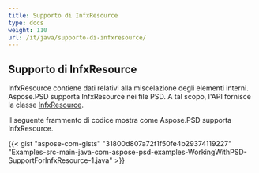 ```yaml
---
title: Supporto di InfxResource
type: docs
weight: 110
url: /it/java/supporto-di-infxresource/
---
```


## **Supporto di InfxResource**
InfxResource contiene dati relativi alla miscelazione degli elementi interni. Aspose.PSD supporta InfxResource nei file PSD. A tal scopo, l'API fornisce la classe [InfxResource](https://reference.aspose.com/java/psd/com.aspose.psd.fileformats.psd.layers.layerresources/InfxResource).

Il seguente frammento di codice mostra come Aspose.PSD supporta InfxResource.

{{< gist "aspose-com-gists" "31800d807a72f1f50fe4b29374119227" "Examples-src-main-java-com-aspose-psd-examples-WorkingWithPSD-SupportForInfxResource-1.java" >}}
